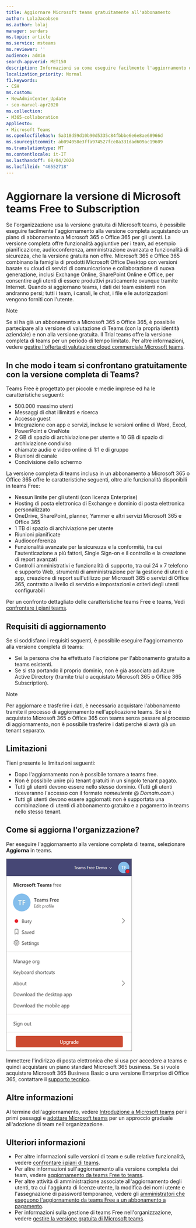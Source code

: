 ```yaml
---
title: Aggiornare Microsoft teams gratuitamente all'abbonamento
author: LolaJacobsen
ms.author: lolaj
manager: serdars
ms.topic: article
ms.service: msteams
ms.reviewer: ''
audience: admin
search.appverid: MET150
description: Informazioni su come eseguire facilmente l'aggiornamento dalla versione gratuita di Microsoft teams alla versione completa acquistando un piano di abbonamento a Microsoft 365 o Office 365 per gli utenti.
localization_priority: Normal
f1.keywords:
- CSH
ms.custom:
- NewAdminCenter_Update
- seo-marvel-apr2020
ms.collection:
- M365-collaboration
appliesto:
- Microsoft Teams
ms.openlocfilehash: 5a318d59d10b90d5335c84fbbbe6e6e8ae68966d
ms.sourcegitcommit: ab094058e3ffa974527fce8a331dad609ac19609
ms.translationtype: MT
ms.contentlocale: it-IT
ms.lasthandoff: 08/04/2020
ms.locfileid: "46552718"
---
```

# <a name="upgrade-microsoft-teams-free-to-subscription-version"></a>Aggiornare la versione di Microsoft teams Free to Subscription

Se l'organizzazione usa la versione gratuita di Microsoft teams, è possibile eseguire facilmente l'aggiornamento alla versione completa acquistando un piano di abbonamento a Microsoft 365 o Office 365 per gli utenti. La versione completa offre funzionalità aggiuntive per i team, ad esempio pianificazione, audioconferenza, amministrazione avanzata e funzionalità di sicurezza, che la versione gratuita non offre. Microsoft 365 e Office 365 combinano la famiglia di prodotti Microsoft Office Desktop con versioni basate su cloud di servizi di comunicazione e collaborazione di nuova generazione, inclusi Exchange Online, SharePoint Online e Office, per consentire agli utenti di essere produttivi praticamente ovunque tramite Internet. Quando si aggiornano teams, i dati dei team esistenti non andranno persi; tutti i team, i canali, le chat, i file e le autorizzazioni vengono forniti con l'utente. 

> [!NOTE]
> Se si ha già un abbonamento a Microsoft 365 o Office 365, è possibile partecipare alla versione di valutazione di Teams (con la propria identità aziendale) e non alla versione gratuita. Il Trial teams offre la versione completa di teams per un periodo di tempo limitato. Per altre informazioni, vedere [gestire l'offerta di valutazione cloud commerciale Microsoft teams](iw-trial-teams.md).

## <a name="how-does-teams-free-compare-to-the-full-version-of-teams"></a>In che modo i team si confrontano gratuitamente con la versione completa di Teams?

Teams Free è progettato per piccole e medie imprese ed ha le caratteristiche seguenti:

- 500.000 massimo utenti
- Messaggi di chat illimitati e ricerca
- Accesso guest
- Integrazione con app e servizi, incluse le versioni online di Word, Excel, PowerPoint e OneNote
- 2 GB di spazio di archiviazione per utente e 10 GB di spazio di archiviazione condiviso
- chiamate audio e video online di 1:1 e di gruppo
- Riunioni di canale
- Condivisione dello schermo

La versione completa di teams inclusa in un abbonamento a Microsoft 365 o Office 365 offre le caratteristiche seguenti, oltre alle funzionalità disponibili in teams Free:

- Nessun limite per gli utenti (con licenza Enterprise)
- Hosting di posta elettronica di Exchange e dominio di posta elettronica personalizzato
- OneDrive, SharePoint, planner, Yammer e altri servizi Microsoft 365 e Office 365
- 1 TB di spazio di archiviazione per utente
- Riunioni pianificate
- Audioconferenza
- Funzionalità avanzate per la sicurezza e la conformità, tra cui l'autenticazione a più fattori, Single Sign-on e il controllo e la creazione di report avanzati
- Controlli amministrativi e funzionalità di supporto, tra cui 24 x 7 telefono e supporto Web, strumenti di amministrazione per la gestione di utenti e app, creazione di report sull'utilizzo per Microsoft 365 o servizi di Office 365, contratto a livello di servizio e impostazioni e criteri degli utenti configurabili

Per un confronto dettagliato delle caratteristiche teams Free e teams, Vedi [confrontare i piani teams](https://products.office.com/microsoft-teams/free).

## <a name="upgrade-requirements"></a>Requisiti di aggiornamento

Se si soddisfano i requisiti seguenti, è possibile eseguire l'aggiornamento alla versione completa di teams:

- Sei la persona che ha effettuato l'iscrizione per l'abbonamento gratuito a teams esistenti.
- Se si sta portando il proprio dominio, non è già associato ad Azure Active Directory (tramite trial o acquistato Microsoft 365 o Office 365 Subscription).

> [!NOTE]
> Per aggiornare e trasferire i dati, è necessario acquistare l'abbonamento tramite il processo di aggiornamento nell'applicazione teams. Se si è acquistato Microsoft 365 o Office 365 con teams senza passare al processo di aggiornamento, non è possibile trasferire i dati perché si avrà già un tenant separato.

## <a name="limitations"></a>Limitazioni

Tieni presente le limitazioni seguenti:

- Dopo l'aggiornamento non è possibile tornare a teams free.
- Non è possibile unire più tenant gratuiti in un singolo tenant pagato.
- Tutti gli utenti devono essere nello stesso dominio. (Tutti gli utenti riceveranno l'accesso con il formato *nomeutente* @ *Domain.com*.)
- Tutti gli utenti devono essere aggiornati: non è supportata una combinazione di utenti di abbonamento gratuito e a pagamento in teams nello stesso tenant.

## <a name="how-do-i-upgrade-my-organization"></a>Come si aggiorna l'organizzazione?

Per eseguire l'aggiornamento alla versione completa di teams, selezionare **Aggiorna** in teams.

![screenshot che mostra il pulsante Aggiorna](media/teams-freemium-upgrade-image1.png)

Immettere l'indirizzo di posta elettronica che si usa per accedere a teams e quindi acquistare un piano standard Microsoft 365 business. Se si vuole acquistare Microsoft 365 Business Basic o una versione Enterprise di Office 365, contattare il [supporto tecnico](https://portal.office.com/support/altusupport.aspx?app=teamsfreeupgrade).

## <a name="whats-next"></a>Altre informazioni

Al termine dell'aggiornamento, vedere [Introduzione a Microsoft teams](get-started-with-teams-quick-start.md) per i primi passaggi e [adottare Microsoft teams](adopt-microsoft-teams-landing-page.md) per un approccio graduale all'adozione di team nell'organizzazione.

## <a name="more-information"></a>Ulteriori informazioni

- Per altre informazioni sulle versioni di team e sulle relative funzionalità, vedere [confrontare i piani di teams](https://products.office.com/microsoft-teams/free).
- Per altre informazioni sull'aggiornamento alla versione completa dei team, vedere [aggiornamento da teams Free to teams](https://support.office.com/article/Upgrade-from-Teams-free-to-Teams-29475bbd-a34f-4175-9b33-d44430f8ad39).
- Per altre attività di amministrazione associate all'aggiornamento degli utenti, tra cui l'aggiunta di licenze utente, la modifica dei nomi utente e l'assegnazione di password temporanee, vedere gli [amministratori che eseguono l'aggiornamento da teams Free a un abbonamento a pagamento](https://support.office.com/article/for-admins-upgrading-from-teams-free-to-a-paid-subscription-75a95e7f-001e-42d0-a787-ae8b992d5a52).
- Per informazioni sulla gestione di teams Free nell'organizzazione, vedere [gestire la versione gratuita di Microsoft teams](manage-freemium.md).

